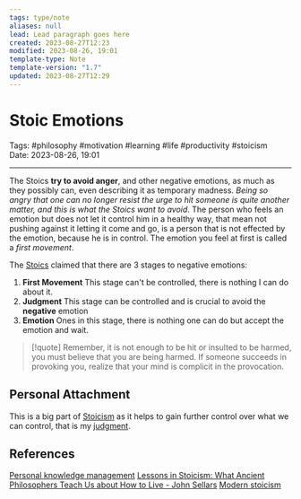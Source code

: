 ```yaml
---
tags: type/note
aliases: null
lead: Lead paragraph goes here
created: 2023-08-27T12:23
modified: 2023-08-26, 19:01
template-type: Note
template-version: "1.7"
updated: 2023-08-27T12:29
---
```


# Stoic Emotions

Tags:  #philosophy  #motivation #learning #life #productivity #stoicism  
Date: 2023-08-26, 19:01

---

The Stoics **try to avoid anger**, and other negative emotions, as much as they possibly can, even describing it as temporary madness. _Being so angry that one can no longer resist the urge to hit someone is quite another matter, and this is what the Stoics want to avoid_. The person who feels an emotion but does not let it control him in a healthy way, that mean not pushing against it letting it come and go, is a person that is not effected by the emotion, because he is in control. The emotion you feel at first is called a _first movement_. 

The [ Stoics](Stoicism%20) claimed that there are 3 stages to negative emotions:

1. **First Movement**
	This stage can't be controlled, there is nothing I can do about it. 
2. **Judgment**
	This stage can be controlled and is crucial to avoid the **negative** emotion
3. **Emotion**
	Ones in this stage, there is nothing one can do but accept the emotion and wait. 

> [!quote]
> Remember, it is not enough to be hit or insulted to be harmed, you must believe 
> that you are being harmed. If someone succeeds in provoking you, realize that your 
> mind is complicit in the provocation.

## Personal Attachment

This is a big part of [Stoicism](Stoicism.md) as it helps to gain further control over what we can control, that is my [ judgment](Control%20Over%20Judgment%20).

## References

[Personal knowledge management](Personal%20knowledge%20management.md)
[Lessons in Stoicism: What Ancient Philosophers Teach Us about How to Live - John Sellars](https://books.google.cz/books/about/Lessons_in_Stoicism.html?id=ky84zQEACAAJ&redir_esc=y)
[Modern stoicism](https://modernstoicism.com/)
